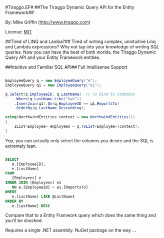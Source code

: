 #Tiraggo.EF#
##The Tiraggo Dynamic Query API for the Entity Framework##

By: Mike Griffin (http://www.tiraggo.com)

License: [MIT](http://www.opensource.org/licenses/mit-license.php)

##Tired of LINQ and Lamba?##
Tired of writing complex, unintuitive Linq and Lambda expressions? Why not tap into your knowledge of writing SQL queries. Now you can have the best of both worlds, the Tiraggo Dynamic Query API and your Entity Framework entities.

##Intuitive and Familiar SQL API##
Full Intellisense Support
```csharp

EmployeeQuery q = new EmployeeQuery("e");
EmployeeQuery q1 = new EmployeeQuery("e1");

q.Select(q.EmployeeID, q.LastName)  // To bind to combobox
	.Where(q.LastName.Like("%a%"))
	.InnerJoin(q1).On(q.EmployeeID == q1.ReportsTo)
	.OrderBy(q.LastName.Descending);

using(NorthwindEntities context = new NorthwindEntities())
{
	IList<Employee> employees = q.ToList<Employee>(context);
}
```

Yep, you can actually only select the columns you desire and the SQL is extremely lean.

```sql

SELECT
   e.[EmployeeID],
   e.[LastName]  
FROM
   [Employees] e 
INNER JOIN [Employees] e1 
   ON e.[EmployeeID] = e1.[ReportsTo] 
WHERE
   e.[LastName] LIKE @LastName1 
ORDER BY
   e.[LastName] DESC
```

Compare that to a Entity Framwork query which does the same thing and you'll be shocked.

Requires a single .NET assembly. NuGet package on the way ...